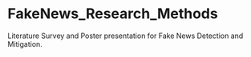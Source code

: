 # FakeNews_Research_Methods
Literature Survey and Poster presentation for Fake News Detection and Mitigation.
